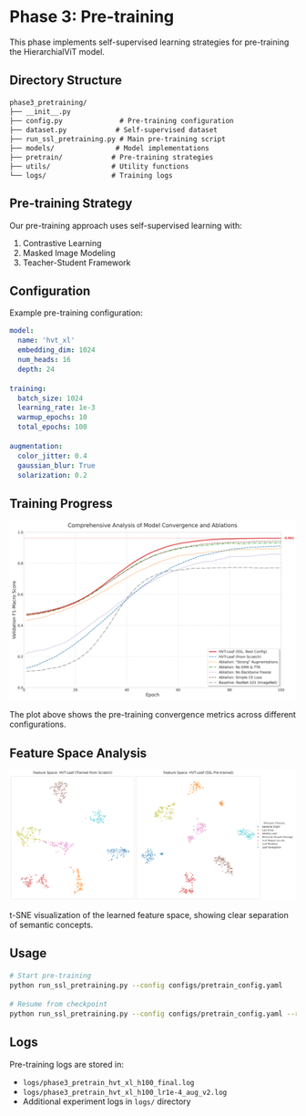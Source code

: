 # Phase 3: Pre-training

This phase implements self-supervised learning strategies for pre-training the HierarchialViT model.

## Directory Structure

```
phase3_pretraining/
├── __init__.py
├── config.py              # Pre-training configuration
├── dataset.py            # Self-supervised dataset
├── run_ssl_pretraining.py # Main pre-training script
├── models/               # Model implementations
├── pretrain/            # Pre-training strategies
├── utils/               # Utility functions
└── logs/                # Training logs
```

## Pre-training Strategy

Our pre-training approach uses self-supervised learning with:
1. Contrastive Learning
2. Masked Image Modeling
3. Teacher-Student Framework

## Configuration

Example pre-training configuration:
```yaml
model:
  name: 'hvt_xl'
  embedding_dim: 1024
  num_heads: 16
  depth: 24

training:
  batch_size: 1024
  learning_rate: 1e-3
  warmup_epochs: 10
  total_epochs: 100
  
augmentation:
  color_jitter: 0.4
  gaussian_blur: True
  solarization: 0.2
```

## Training Progress

![Training Convergence](../assets/convergence_plot_detailed_ablations.png)

The plot above shows the pre-training convergence metrics across different configurations.

## Feature Space Analysis

![t-SNE Visualization](../assets/tsne_feature_space_comparison.png)

t-SNE visualization of the learned feature space, showing clear separation of semantic concepts.

## Usage

```bash
# Start pre-training
python run_ssl_pretraining.py --config configs/pretrain_config.yaml

# Resume from checkpoint
python run_ssl_pretraining.py --config configs/pretrain_config.yaml --resume path/to/checkpoint
```

## Logs

Pre-training logs are stored in:
- `logs/phase3_pretrain_hvt_xl_h100_final.log`
- `logs/phase3_pretrain_hvt_xl_h100_lr1e-4_aug_v2.log`
- Additional experiment logs in `logs/` directory
